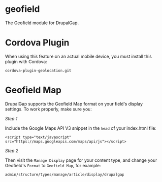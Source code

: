 geofield
========

The Geofield module for DrupalGap.

# Cordova Plugin

When using this feature on an actual mobile device, you must install this plugin with Cordova:

```
cordova-plugin-geolocation.git
```

# Geofield Map

DrupalGap supports the Geofield Map format on your field's display settings. To
work properly, make sure you:

*Step 1*

Include the Google Maps API V3 snippet in the `head` of your index.html file:

```
<script type="text/javascript" src="https://maps.googleapis.com/maps/api/js"></script>
```

*Step 2*

Then visit the `Manage Display` page for your content type, and change your Geofield's `Format` to `Geofield Map`, for example:

```
admin/structure/types/manage/article/display/drupalgap
```
